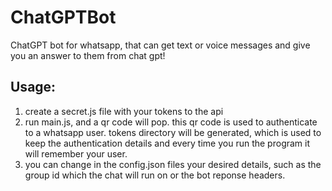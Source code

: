 # ChatGPTBot
ChatGPT bot for whatsapp, that can get text or voice messages and give you an answer to them from chat gpt!

## Usage:

1. create a secret.js file with your tokens to the api
2. run main.js, and a qr code will pop. this qr code is used to authenticate to a whatsapp user. tokens directory will be generated, which is used to keep the authentication details and every time you run the program it will remember your user.
3. you can change in the config.json files your desired details, such as the group id which the chat will run on or the bot reponse headers.
